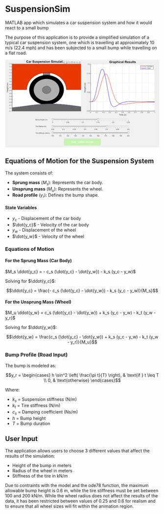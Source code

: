 # SuspensionSim
MATLAB app which simulates a car suspension system and how it would react to a small bump


The purpose of this application is to provide a simplified simulation of a typical car suspension system, one which is travelling at approximately 10 m/s (22.4 mph) and has been subjected to a small bump while travelling on a flat road. 

![alt text](https://github.com/JakubPonulak/SuspensionSim/blob/main/sample_image.png)

## Equations of Motion for the Suspension System

The system consists of:
- **Sprung mass** ($M_s$): Represents the car body.
- **Unsprung mass** ($M_u$): Represents the wheel.
- **Road profile** ($y_r$): Defines the bump shape.

#### **State Variables**
- $y_c$ - Displacement of the car body  
- $\dot{y_c}$ - Velocity of the car body  
- $y_w$ - Displacement of the wheel  
- $\dot{y_w}$ - Velocity of the wheel  

### **Equations of Motion**
#### **For the Sprung Mass (Car Body)**

$M_s \ddot{y_c} = - c_s (\dot{y_c} - \dot{y_w}) - k_s (y_c - y_w)$

Solving for $\ddot{y_c}$:

$$\ddot{y_c} = \frac{- c_s (\dot{y_c} - \dot{y_w}) - k_s (y_c - y_w)}{M_s}$$

#### **For the Unsprung Mass (Wheel)**

$M_u \ddot{y_w} = c_s (\dot{y_c} - \dot{y_w}) + k_s (y_c - y_w) - k_t (y_w - y_r)$

Solving for $\ddot{y_w}$:

$$\ddot{y_w} = \frac{c_s (\dot{y_c} - \dot{y_w}) + k_s (y_c - y_w) - k_t (y_w - y_r)}{M_u}$$

### **Bump Profile (Road Input)**
The bump is modeled as:

$$y_r =
\begin{cases} 
h \sin^2 \left( \frac{\pi t}{T} \right), & \text{if } t \leq T \\
0, & \text{otherwise}
\end{cases}$$

Where:
- $k_s$ = Suspension stiffness (N/m)  
- $k_t$ = Tire stiffness (N/m)  
- $c_s$ = Damping coefficient (Ns/m)  
- $h$ = Bump height  
- $T$ = Bump duration

## User Input
The application allows users to choose 3 different values that affect the results of the simulation: 
- Height of the bump in meters
- Radius of the wheel in meters
- Stiffness of the tire in kN/m

Due to contraints with the model and the ode78 function, the maximum allowable bump height is 0.6 m, while the tire stiffness must be set between 100 and 200 kN/m. While the wheel radius does not affect the results of the data, it has been restricted between values of 0.25 and 0.6 for realism and to ensure that all wheel sizes will fit within the animation region.
